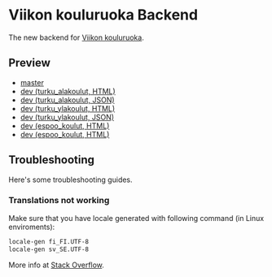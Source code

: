 # Viikon kouluruoka Backend
The new backend for [Viikon kouluruoka](https://github.com/theel0ja/viikon-kouluruoka).

## Preview
* [master](https://lab.theel0ja.info/viikon-kouluruoka-api-master/Public/)
* [dev (turku_alakoulut, HTML)](https://api.theel0ja.info/viikon-kouluruoka/html/turku_alakoulut)
* [dev (turku_alakoulut, JSON)](https://api.theel0ja.info/viikon-kouluruoka/json/turku_alakoulut)
* [dev (turku_ylakoulut, HTML)](https://api.theel0ja.info/viikon-kouluruoka/html/turku_ylakoulut)
* [dev (turku_ylakoulut, JSON)](https://api.theel0ja.info/viikon-kouluruoka/json/turku_ylakoulut)
* [dev (espoo_koulut, HTML)](https://api.theel0ja.info/viikon-kouluruoka/html/espoo_koulut)
* [dev (espoo_koulut, HTML)](https://api.theel0ja.info/viikon-kouluruoka/json/espoo_koulut)

## Troubleshooting

Here's some troubleshooting guides.

### Translations not working

Make sure that you have locale generated with following command (in Linux enviroments):
```bash
locale-gen fi_FI.UTF-8
locale-gen sv_SE.UTF-8
```

More info at [Stack Overflow](http://stackoverflow.com/a/6087538/6451184).
